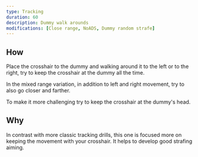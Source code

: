 ```yaml
---
type: Tracking
duration: 60
description: Dummy walk arounds
modifications: [Close range, NoADS, Dummy random strafe]
---
```


## How

Place the crosshair to the dummy and walking around it to the left or to the right, try to keep the crosshair at the dummy all the time.

In the mixed range variation, in addition to left and right movement, try to also go closer and farther.

To make it more challenging try to keep the crosshair at the dummy's head.

## Why

In contrast with more classic tracking drills, this one is focused more on keeping the movement with your crosshair. It helps to develop good strafing aiming.
